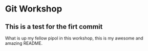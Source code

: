 # Git Workshop

## This is a test for the firt commit
 What is up my fellow pipol in this workshop, this is my awesome and amazing README.
